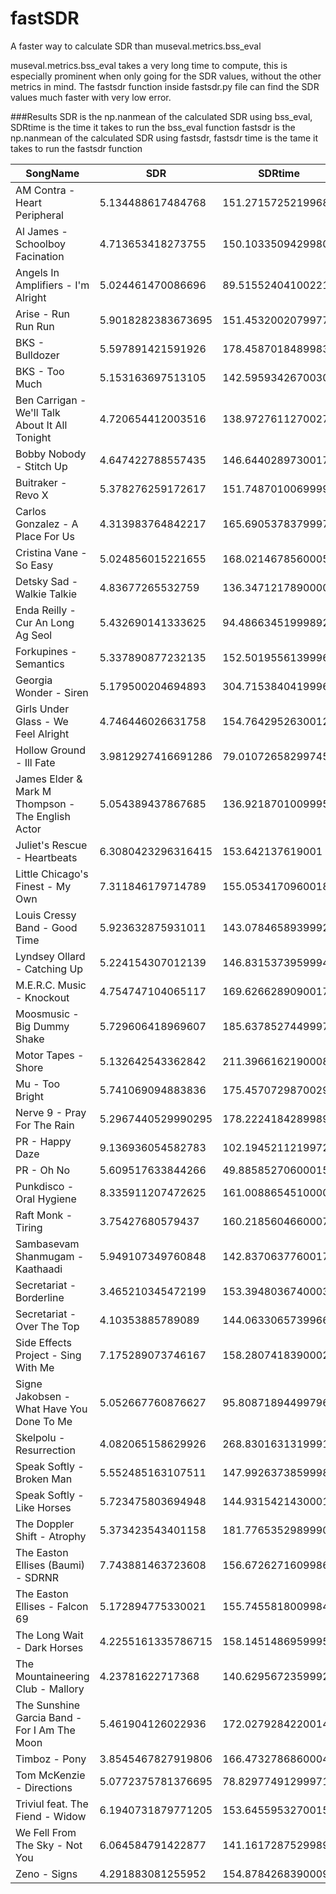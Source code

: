 # fastSDR
A faster way to calculate SDR than museval.metrics.bss_eval

museval.metrics.bss_eval takes a very long time to compute, this is especially prominent when only going for the SDR values, without the other metrics in mind. The fastsdr function inside fastsdr.py file can find the SDR values much faster with very low error.


###Results 
SDR is the np.nanmean of the calculated SDR using bss_eval, SDRtime is the time it takes to run the bss_eval function
fastsdr is the np.nanmean of the calculated SDR using fastsdr, fastsdr time is the tame it takes to run the fastsdr function

|SongName|SDR|SDRtime|fastsdr|fastsdrtime|
|--------|---|-------|-------|-----------|
|AM Contra - Heart Peripheral|5.134488617484768|151.27157252199686|5.134488424600735|0.3724633990059374|
|Al James - Schoolboy Facination|4.713653418273755|150.10335094299808|4.713653230096008|0.35549173499748576|
|Angels In Amplifiers - I'm Alright|5.024461470086696|89.51552404100221|5.024461340679623|0.3173046890005935|
|Arise - Run Run Run|5.9018282383673695|151.45320020799772|5.901828170539095|0.37044695900112856|
|BKS - Bulldozer|5.597891421591926|178.45870184899832|5.59789127917611|0.5871188769961009|
|BKS - Too Much|5.153163697513105|142.59593426700303|5.153163560573011|0.35735856999235693|
|Ben Carrigan - We'll Talk About It All Tonight|4.720654412003516|138.97276112700274|4.720654256880374|0.32208070599881466|
|Bobby Nobody - Stitch Up|4.647422788557435|146.6440289730017|4.647422586409636|0.37897697399603203|
|Buitraker - Revo X|5.378276259172617|151.7487010069999|5.378276079322002|0.4553843089961447|
|Carlos Gonzalez - A Place For Us|4.313983764842217|165.69053783799973|4.313983635730405|0.4807432819943642|
|Cristina Vane - So Easy|5.024856015221655|168.02146785600053|5.024855845974814|0.43500137400405947|
|Detsky Sad - Walkie Talkie|4.83677265532759|136.34712178900008|4.836772452936405|0.29280141099297907|
|Enda Reilly - Cur An Long Ag Seol|5.432690141333625|94.48663451999892|5.432690051472464|0.3334041479974985|
|Forkupines - Semantics|5.337890877232135|152.5019556139996|5.33789071513968|0.42274396699212957|
|Georgia Wonder - Siren|5.179500204694893|304.71538404199964|5.179500074605949|0.6685260090016527|
|Girls Under Glass - We Feel Alright|4.746446026631758|154.76429526300126|4.746445832052748|0.4830754110007547|
|Hollow Ground - Ill Fate|3.9812927416691286|79.01072658299745|3.9812926080145794|0.22346033398935106|
|James Elder & Mark M Thompson - The English Actor|5.054389437867685|136.9218701009995|5.054389289169408|0.3186013020022074|
|Juliet's Rescue - Heartbeats|6.3080423296316415|153.642137619001|6.308042163596951|0.4275981430109823|
|Little Chicago's Finest - My Own|7.311846179714789|155.0534170960018|7.311846066800439|0.4630734270031098|
|Louis Cressy Band - Good Time|5.923632875931011|143.07846589399924|5.923632736540521|0.4334246150101535|
|Lyndsey Ollard - Catching Up|5.224154307012139|146.83153739599948|5.224154188927059|0.3737288889969932|
|M.E.R.C. Music - Knockout|4.754747104065117|169.62662890900174|4.754746952078684|0.40084007898985874|
|Moosmusic - Big Dummy Shake|5.729606418969607|185.6378527449997|5.729606271806088|0.32504096800403204|
|Motor Tapes - Shore|5.132642543362842|211.39661621900086|5.132642375596803|0.38427183601015713|
|Mu - Too Bright|5.741069094883836|175.4570729870029|5.741068911946578|0.3869265289977193|
|Nerve 9 - Pray For The Rain|5.2967440529990295|178.22241842899894|5.296743944129308|0.5732581449992722|
|PR - Happy Daze|9.136936054582783|102.19452112199724|9.136935942666847|0.31427719500788953|
|PR - Oh No|5.609517633844266|49.88585270600015|5.609517555488855|0.1357586850062944|
|Punkdisco - Oral Hygiene|8.335911207472625|161.00886545100002|8.335911059338185|0.34041560599871445|
|Raft Monk - Tiring|3.75427680579437|160.21856046600078|3.7542766845265847|0.35502234898740426|
|Sambasevam Shanmugam - Kaathaadi|5.949107349760848|142.83706377600174|5.9491072324419205|0.411010776006151|
|Secretariat - Borderline|3.465210345472199|153.3948036740003|3.4652102093137467|0.4649616369861178|
|Secretariat - Over The Top|4.10353885789089|144.06330657399667|4.103538698497384|0.38009198500367347|
|Side Effects Project - Sing With Me|7.175289073746167|158.28074183900026|7.17528892133689|0.42069215499213897|
|Signe Jakobsen - What Have You Done To Me|5.052667760876627|95.80871894499796|5.052667616035138|0.30333559500286356|
|Skelpolu - Resurrection|4.082065158629926|268.83016313199914|4.082065067942375|0.5222668979986338|
|Speak Softly - Broken Man|5.552485163107511|147.99263738599984|5.552485033526625|0.3970112539973343|
|Speak Softly - Like Horses|5.723475803694948|144.93154214300012|5.723475631696722|0.4901106349861948|
|The Doppler Shift - Atrophy|5.373423543401158|181.77653529899908|5.373423432267869|0.5737287579977419|
|The Easton Ellises (Baumi) - SDRNR|7.743881463723608|156.67262716099867|7.743881377858391|0.4208930510067148|
|The Easton Ellises - Falcon 69|5.172894775330021|155.74558180099848|5.1728946521163|0.4157258630002616|
|The Long Wait - Dark Horses|4.2255161335786715|158.14514869599952|4.22551600920717|0.4905217129999073|
|The Mountaineering Club - Mallory|4.23781622717368|140.62956723599927|4.237816051426757|0.34141442899999674|
|The Sunshine Garcia Band - For I Am The Moon|5.461904126022936|172.02792842200142|5.4619039373725435|0.5104596820019651|
|Timboz - Pony|3.8545467827919806|166.4732786860004|3.8545466193163795|0.4355094009952154|
|Tom McKenzie - Directions|5.0772375781376695|78.82977491299971|5.077237380796387|0.26384307999978773|
|Triviul feat. The Fiend - Widow|6.1940731879771205|153.6455953270015|6.194073054752564|0.3902430029993411|
|We Fell From The Sky - Not You|6.064584791422877|141.1617287529989|6.0645846016550955|0.329197409999324|
|Zeno - Signs|4.291883081255952|154.8784268390009|4.291882985480038|0.4001308059960138|
